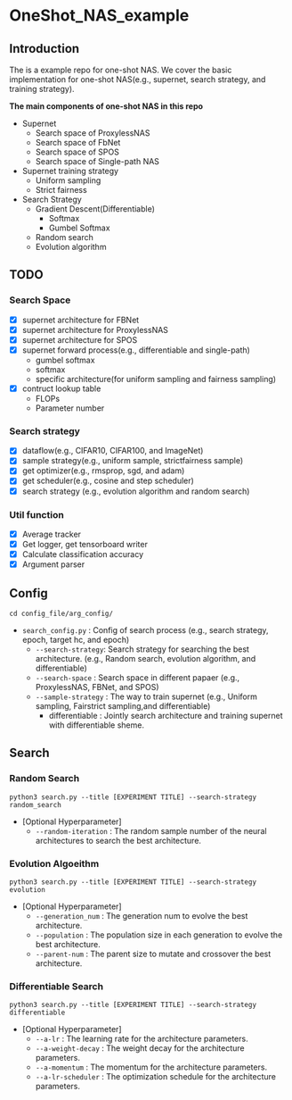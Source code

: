 # OneShot_NAS_example
## Introduction
The is a example repo for one-shot NAS. We cover the basic implementation for one-shot NAS(e.g., supernet, search strategy, and training strategy).

**The main components of one-shot NAS in this repo**
* Supernet
    * Search space of ProxylessNAS
    * Search space of FbNet
    * Search space of SPOS
    * Search space of Single-path NAS
* Supernet training strategy
    * Uniform sampling
    * Strict fairness
* Search Strategy
    * Gradient Descent(Differentiable)
        - Softmax
        - Gumbel Softmax
    * Random search
    * Evolution algorithm

## TODO
### Search Space
* [x] supernet architecture for FBNet
* [x] supernet architecture for ProxylessNAS
* [x] supernet architecture for SPOS
* [x] supernet forward process(e.g., differentiable and single-path)
    - gumbel softmax
    - softmax
    - specific architecture(for uniform sampling and fairness sampling)
* [x] contruct lookup table 
    - FLOPs 
    - Parameter number

### Search strategy
* [x] dataflow(e.g., CIFAR10, CIFAR100, and ImageNet)
* [x] sample strategy(e.g., uniform sample, strictfairness sample)
* [x] get optimizer(e.g., rmsprop, sgd, and adam)
* [x] get scheduler(e.g., cosine and step scheduler)
* [x] search strategy (e.g., evolution algorithm and random search)

### Util function
* [x] Average tracker
* [x] Get logger, get tensorboard writer
* [x] Calculate classification accuracy
* [x] Argument parser

## Config
```
cd config_file/arg_config/
```
* `search_config.py` : Config of search process (e.g., search strategy, epoch, target hc, and epoch)
    * `--search-strategy`: Search strategy for searching the best architecture. (e.g., Random search, evolution algorithm, and differentiable)
    * `--search-space` : Search space in different papaer (e.g., ProxylessNAS, FBNet, and SPOS)
    * `--sample-strategy` : The way to train supernet (e.g., Uniform sampling, Fairstrict sampling,and differentiable)
        * differentiable : Jointly search architecture and training supernet with differentiable sheme.

## Search
### Random Search
```
python3 search.py --title [EXPERIMENT TITLE] --search-strategy random_search
```
* [Optional Hyperparameter]
    * `--random-iteration` : The random sample number of the neural architectures to search the best architecture.

### Evolution Algoeithm
```
python3 search.py --title [EXPERIMENT TITLE] --search-strategy evolution
```
* [Optional Hyperparameter]
    * `--generation_num` : The generation num to evolve the best architecture.
    * `--population` : The population size in each generation to evolve the best architecture.
    * `--parent-num` : The parent size to mutate and crossover the best architecture.

### Differentiable Search
```
python3 search.py --title [EXPERIMENT TITLE] --search-strategy differentiable
```
* [Optional Hyperparameter]
    * `--a-lr` : The learning rate for the architecture parameters.
    * `--a-weight-decay` : The weight decay for the architecture parameters.
    * `--a-momentum` : The momentum for the architecture parameters.
    * `--a-lr-scheduler` : The optimization schedule for the architecture parameters.

